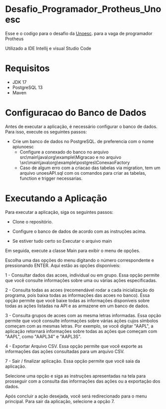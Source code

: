 # Desafio_Programador_Protheus_Unoesc

Esse e o codigo para o desafio da [Unoesc](https://www.unoesc.edu.br/). para a vaga de programador Protheus

Utilizado a IDE Intellij e visual Studio Code

# Requisitos
- JDK 17
- PostgreSQL 13
- Maven

# Configuracao do Banco de Dados

Antes de executar a aplicação, é necessário configurar o banco de dados. Para isso, execute os seguintes passos:

- Crie um banco de dados no PostgreSQL. de preferencia com o nome apiunoesc
  - Configure a conexado do banco no arquivo src\main\java\org\example\Migracao e no arquivo \src\main\java\org\example\postgres\ConexaoFactory
  - Caso de algum erro com a criacao das tabelas via migration, tem um arquivo unoesAPI.sql com os comandos para criar as tabelas, function e trigger necessarias.

# Executando a Aplicação
Para executar a aplicação, siga os seguintes passos:

- Clone o repositório.
- Configure o banco de dados de acordo com as instruções acima.

- Se estiver tudo certo so Executar o arquivo main

Em seguida, execute a classe Main para exibir o menu de opções.

Escolha uma das opções do menu digitando o número correspondente e pressionando ENTER. Aqui estão as opções disponíveis:

1 - Consultar dados das acoes, individual ou em grupo. Essa opção permite que você consulte informações sobre uma ou várias ações especificadas.

2 - Consulta todas as acoes (recomendável rodar a cada inicialização do programa, pois baixa todas as informações das acoes no banco). Essa opção permite que você baixe todas as informações disponíveis sobre todas as ações listadas na API e as armazene em um banco de dados.

3 - Consulta grupos de acoes com as mesma letras informadas. Essa opção permite que você consulte informações sobre várias ações cujos símbolos começam com as mesmas letras. Por exemplo, se você digitar "AAPL", a aplicação retornará informações sobre todas as ações que começam com "AAPL", como "AAPL34" e "AAPL3S".

4 - Exportar Arquivo CSV. Essa opção permite que você exporte as informações das ações consultadas para um arquivo CSV.

7 - Sair / finalizar aplicação. Essa opção permite que você saia da aplicação.

Selecione uma opção e siga as instruções apresentadas na tela para prosseguir com a consulta das informações das ações ou a exportação dos dados.

Após concluir a ação desejada, você será redirecionado para o menu principal. Para sair da aplicação, selecione a opção 7.
